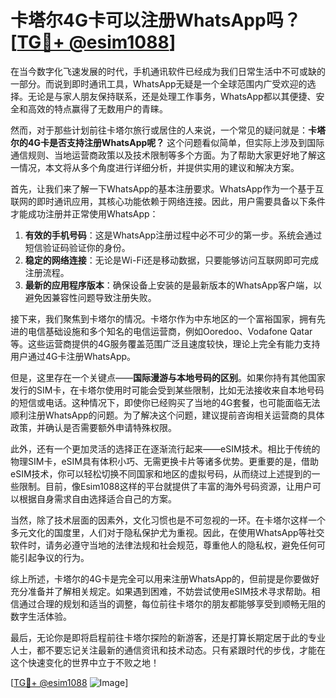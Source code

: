 # 卡塔尔4G卡可以注册WhatsApp吗？[[TG💪+ @esim1088](https://t.me/s/esim1088)]

在当今数字化飞速发展的时代，手机通讯软件已经成为我们日常生活中不可或缺的一部分。而说到即时通讯工具，WhatsApp无疑是一个全球范围内广受欢迎的选择。无论是与家人朋友保持联系，还是处理工作事务，WhatsApp都以其便捷、安全和高效的特点赢得了无数用户的青睐。

然而，对于那些计划前往卡塔尔旅行或居住的人来说，一个常见的疑问就是：**卡塔尔的4G卡是否支持注册WhatsApp呢？** 这个问题看似简单，但实际上涉及到国际通信规则、当地运营商政策以及技术限制等多个方面。为了帮助大家更好地了解这一情况，本文将从多个角度进行详细分析，并提供实用的建议和解决方案。

首先，让我们来了解一下WhatsApp的基本注册要求。WhatsApp作为一个基于互联网的即时通讯应用，其核心功能依赖于网络连接。因此，用户需要具备以下条件才能成功注册并正常使用WhatsApp：

1. **有效的手机号码**：这是WhatsApp注册过程中必不可少的第一步。系统会通过短信验证码验证你的身份。
2. **稳定的网络连接**：无论是Wi-Fi还是移动数据，只要能够访问互联网即可完成注册流程。
3. **最新的应用程序版本**：确保设备上安装的是最新版本的WhatsApp客户端，以避免因兼容性问题导致注册失败。

接下来，我们聚焦到卡塔尔的情况。卡塔尔作为中东地区的一个富裕国家，拥有先进的电信基础设施和多个知名的电信运营商，例如Ooredoo、Vodafone Qatar等。这些运营商提供的4G服务覆盖范围广泛且速度较快，理论上完全有能力支持用户通过4G卡注册WhatsApp。

但是，这里存在一个关键点——**国际漫游与本地号码的区别**。如果你持有其他国家发行的SIM卡，在卡塔尔使用时可能会受到某些限制，比如无法接收来自本地号码的短信或电话。这种情况下，即使你已经购买了当地的4G套餐，也可能面临无法顺利注册WhatsApp的问题。为了解决这个问题，建议提前咨询相关运营商的具体政策，并确认是否需要额外申请特殊权限。

此外，还有一个更加灵活的选择正在逐渐流行起来——eSIM技术。相比于传统的物理SIM卡，eSIM具有体积小巧、无需更换卡片等诸多优势。更重要的是，借助eSIM技术，你可以轻松切换不同国家和地区的虚拟号码，从而绕过上述提到的一些限制。目前，像Esim1088这样的平台就提供了丰富的海外号码资源，让用户可以根据自身需求自由选择适合自己的方案。

当然，除了技术层面的因素外，文化习惯也是不可忽视的一环。在卡塔尔这样一个多元文化的国度里，人们对于隐私保护尤为重视。因此，在使用WhatsApp等社交软件时，请务必遵守当地的法律法规和社会规范，尊重他人的隐私权，避免任何可能引起争议的行为。

综上所述，卡塔尔的4G卡是完全可以用来注册WhatsApp的，但前提是你要做好充分准备并了解相关规定。如果遇到困难，不妨尝试使用eSIM技术寻求帮助。相信通过合理的规划和适当的调整，每位前往卡塔尔的朋友都能够享受到顺畅无阻的数字生活体验。

最后，无论你是即将启程前往卡塔尔探险的新游客，还是打算长期定居于此的专业人士，都不要忘记关注最新的通信资讯和技术动态。只有紧跟时代的步伐，才能在这个快速变化的世界中立于不败之地！

[[TG💪+ @esim1088](https://t.me/s/esim1088) ![Image](https://i.postimg.cc/4NQfJmqS/Snipaste-2025-05-13-00-14-12.png)]
